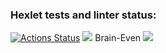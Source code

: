 ### Hexlet tests and linter status:
[![Actions Status](https://github.com/romankostrov/php-project-45/actions/workflows/hexlet-check.yml/badge.svg)](https://github.com/romankostrov/php-project-45/actions)
<a href="https://codeclimate.com/github/romankostrov/php-project-45/maintainability"><img src="https://api.codeclimate.com/v1/badges/60c5b284afaad7addc63/maintainability" /></a>
Brain-Even
<a href="https://asciinema.org/a/LHtTuYG2yWymkULo8aOiRss72" target="_blank"><img src="https://asciinema.org/a/LHtTuYG2yWymkULo8aOiRss72.svg" /></a>